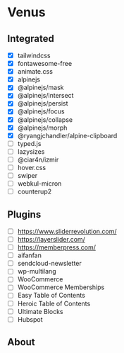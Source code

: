# Venus

## Integrated

- [x] tailwindcss
- [x] fontawesome-free
- [x] animate.css
- [x] alpinejs
- [x] @alpinejs/mask
- [x] @alpinejs/intersect
- [x] @alpinejs/persist
- [x] @alpinejs/focus
- [x] @alpinejs/collapse
- [x] @alpinejs/morph
- [x] @ryangjchandler/alpine-clipboard
- [ ] typed.js
- [ ] lazysizes
- [ ] @ciar4n/izmir
- [ ] hover.css
- [ ] swiper
- [ ] webkul-micron
- [ ] counterup2

## Plugins

- [ ] https://www.sliderrevolution.com/
- [ ] https://layerslider.com/
- [ ] https://memberpress.com/
- [ ] aifanfan
- [ ] sendcloud-newsletter
- [ ] wp-multilang
- [ ] WooCommerce
- [ ] WooCommerce Memberships
- [ ] Easy Table of Contents
- [ ] Heroic Table of Contents
- [ ] Ultimate Blocks
- [ ] Hubspot

## About
